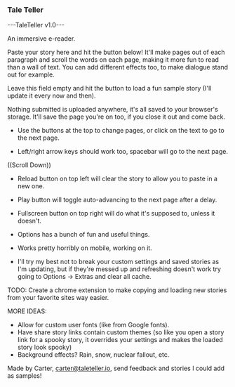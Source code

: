 ### Tale Teller

<!--
**randolrc/randolrc** is a ✨ _special_ ✨ repository because its `README.md` (this file) appears on your GitHub profile.

Here are some ideas to get you started:

- 🔭 I’m currently working on ...
- 🌱 I’m currently learning ...
- 👯 I’m looking to collaborate on ...
- 🤔 I’m looking for help with ...
- 💬 Ask me about ...
- 📫 How to reach me: ...
- 😄 Pronouns: ...
- ⚡ Fun fact: ...
-->
---TaleTeller v1.0---

An immersive e-reader.
    
Paste your story here and hit the button below! It'll make pages out of each paragraph and scroll the words on each page, making it more fun to read than a wall of text. You can add different effects too, to make dialogue stand out for example. 

Leave this field empty and hit the button to load a fun sample story (I'll update it every now and then).

Nothing submitted is uploaded anywhere, it's all saved to your browser's storage. It'll save the page you're on too, if you close it out and come back.

 - Use the buttons at the top to change pages, or click on the text to go to the next page.

 - Left/right arrow keys should work too, spacebar will go to the next page.

 ((Scroll Down))

 - Reload button on top left will clear the story to allow you to paste in a new one.

 - Play button will toggle auto-advancing to the next page after a delay.
 
 - Fullscreen button on top right will do what it's supposed to, unless it doesn't.

 - Options has a bunch of fun and useful things.
 
 - Works pretty horribly on mobile, working on it.

 - I'll try my best not to break your custom settings and saved stories as I'm updating, but if they're messed up and refreshing doesn't work try going to Options -> Extras and clear all cache.
 
 TODO: Create a chrome extension to make copying and loading new stories from your favorite sites way easier.

 MORE IDEAS: 
 - Allow for custom user fonts (like from Google fonts). 
 - Have share story links contain custom themes (so like you open a story link for a spooky story, it overrides your settings and makes the loaded story look spooky)
 - Background effects? Rain, snow, nuclear fallout, etc.

Made by Carter, carter@taleteller.io, send feedback and stories I could add as samples!
